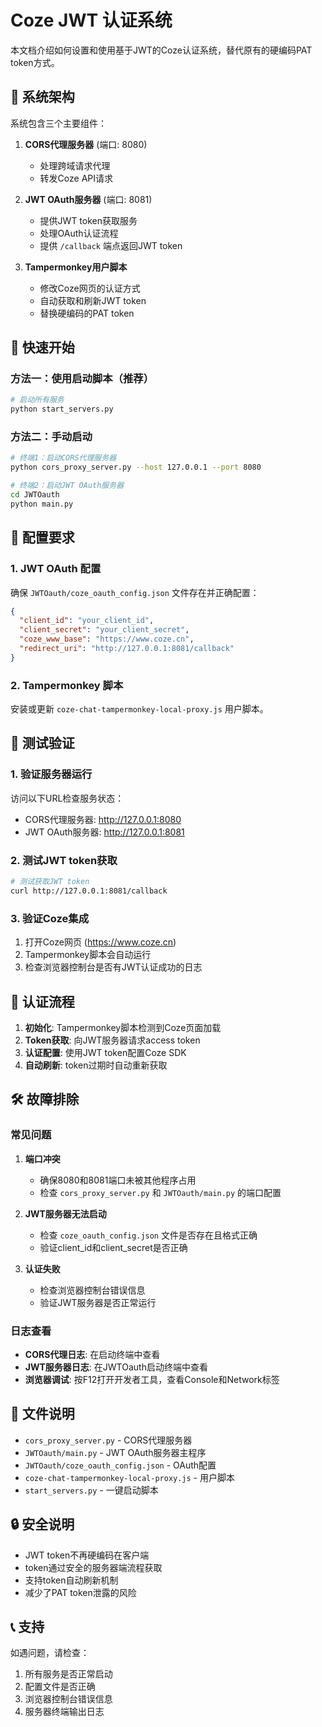 # Coze JWT 认证系统

本文档介绍如何设置和使用基于JWT的Coze认证系统，替代原有的硬编码PAT token方式。

## 🎯 系统架构

系统包含三个主要组件：

1. **CORS代理服务器** (端口: 8080)
   - 处理跨域请求代理
   - 转发Coze API请求

2. **JWT OAuth服务器** (端口: 8081)  
   - 提供JWT token获取服务
   - 处理OAuth认证流程
   - 提供 `/callback` 端点返回JWT token

3. **Tampermonkey用户脚本**
   - 修改Coze网页的认证方式
   - 自动获取和刷新JWT token
   - 替换硬编码的PAT token

## 🚀 快速开始

### 方法一：使用启动脚本（推荐）

```bash
# 启动所有服务
python start_servers.py
```

### 方法二：手动启动

```bash
# 终端1：启动CORS代理服务器
python cors_proxy_server.py --host 127.0.0.1 --port 8080

# 终端2：启动JWT OAuth服务器  
cd JWTOauth
python main.py
```

## 🔧 配置要求

### 1. JWT OAuth 配置

确保 `JWTOauth/coze_oauth_config.json` 文件存在并正确配置：

```json
{
  "client_id": "your_client_id",
  "client_secret": "your_client_secret",
  "coze_www_base": "https://www.coze.cn",
  "redirect_uri": "http://127.0.0.1:8081/callback"
}
```

### 2. Tampermonkey 脚本

安装或更新 `coze-chat-tampermonkey-local-proxy.js` 用户脚本。

## 🧪 测试验证

### 1. 验证服务器运行

访问以下URL检查服务状态：

- CORS代理服务器: http://127.0.0.1:8080
- JWT OAuth服务器: http://127.0.0.1:8081

### 2. 测试JWT token获取

```bash
# 测试获取JWT token
curl http://127.0.0.1:8081/callback
```

### 3. 验证Coze集成

1. 打开Coze网页 (https://www.coze.cn)
2. Tampermonkey脚本会自动运行
3. 检查浏览器控制台是否有JWT认证成功的日志

## 🔄 认证流程

1. **初始化**: Tampermonkey脚本检测到Coze页面加载
2. **Token获取**: 向JWT服务器请求access token
3. **认证配置**: 使用JWT token配置Coze SDK
4. **自动刷新**: token过期时自动重新获取

## 🛠️ 故障排除

### 常见问题

1. **端口冲突**
   - 确保8080和8081端口未被其他程序占用
   - 检查 `cors_proxy_server.py` 和 `JWTOauth/main.py` 的端口配置

2. **JWT服务器无法启动**
   - 检查 `coze_oauth_config.json` 文件是否存在且格式正确
   - 验证client_id和client_secret是否正确

3. **认证失败**
   - 检查浏览器控制台错误信息
   - 验证JWT服务器是否正常运行

### 日志查看

- **CORS代理日志**: 在启动终端中查看
- **JWT服务器日志**: 在JWTOauth启动终端中查看  
- **浏览器调试**: 按F12打开开发者工具，查看Console和Network标签

## 📁 文件说明

- `cors_proxy_server.py` - CORS代理服务器
- `JWTOauth/main.py` - JWT OAuth服务器主程序
- `JWTOauth/coze_oauth_config.json` - OAuth配置
- `coze-chat-tampermonkey-local-proxy.js` - 用户脚本
- `start_servers.py` - 一键启动脚本

## 🔒 安全说明

- JWT token不再硬编码在客户端
- token通过安全的服务器端流程获取
- 支持token自动刷新机制
- 减少了PAT token泄露的风险

## 📞 支持

如遇问题，请检查：
1. 所有服务是否正常启动
2. 配置文件是否正确
3. 浏览器控制台错误信息
4. 服务器终端输出日志